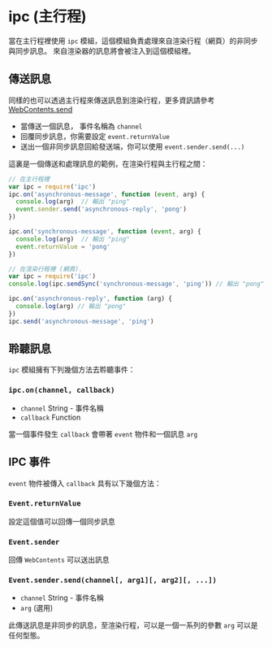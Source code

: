 # ipc (主行程)

當在主行程裡使用 `ipc` 模組，這個模組負責處理來自渲染行程（網頁）的非同步與同步訊息。
來自渲染器的訊息將會被注入到這個模組裡。

## 傳送訊息

同樣的也可以透過主行程來傳送訊息到渲染行程，更多資訊請參考 [WebContents.send](browser-window.md#webcontentssendchannel-args)

- 當傳送一個訊息， 事件名稱為 `channel`
- 回覆同步訊息，你需要設定 `event.returnValue`
- 送出一個非同步訊息回給發送端，你可以使用 `event.sender.send(...)`

這裏是一個傳送和處理訊息的範例，在渲染行程與主行程之間：

```javascript
// 在主行程裡
var ipc = require('ipc')
ipc.on('asynchronous-message', function (event, arg) {
  console.log(arg)  // 輸出 "ping"
  event.sender.send('asynchronous-reply', 'pong')
})

ipc.on('synchronous-message', function (event, arg) {
  console.log(arg)  // 輸出 "ping"
  event.returnValue = 'pong'
})
```

```javascript
// 在渲染行程裡 (網頁).
var ipc = require('ipc')
console.log(ipc.sendSync('synchronous-message', 'ping')) // 輸出 "pong"

ipc.on('asynchronous-reply', function (arg) {
  console.log(arg) // 輸出 "pong"
})
ipc.send('asynchronous-message', 'ping')
```

## 聆聽訊息

`ipc` 模組擁有下列幾個方法去聆聽事件：

### `ipc.on(channel, callback)`

* `channel` String - 事件名稱
* `callback` Function

當一個事件發生 `callback` 會帶著 `event` 物件和一個訊息 `arg`

## IPC 事件

`event` 物件被傳入 `callback` 具有以下幾個方法：

### `Event.returnValue`

設定這個值可以回傳一個同步訊息

### `Event.sender`

回傳 `WebContents` 可以送出訊息

### `Event.sender.send(channel[, arg1][, arg2][, ...])`

* `channel` String - 事件名稱
* `arg` (選用)

此傳送訊息是非同步的訊息，至渲染行程，可以是一個一系列的參數 `arg` 可以是任何型態。
